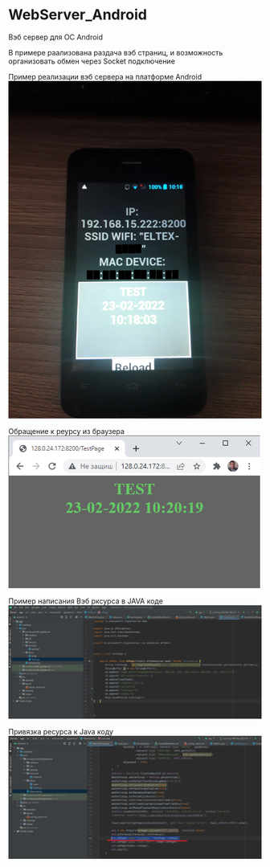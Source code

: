 # WebServer_Android
Вэб сервер для ОС Android

В примере раализована раздача вэб страниц, и возможность организовать обмен  через Socket подключение

Пример реализации вэб сервера  на платформе Android
<img src="https://github.com/MyasnikovIA/WebServer_Android/blob/main/img/20220223_101839.jpg?raw=true"/>

Обращение к реурсу из браузера<br/>
<img src="https://github.com/MyasnikovIA/WebServer_Android/blob/main/img/brow.png?raw=true"/>

Пример написания Вэб рксурса в JAVA коде
<img src="https://github.com/MyasnikovIA/WebServer_Android/blob/main/img/TestPage.png?raw=true"/>

Привязка ресурса к Java коду
<img src="https://github.com/MyasnikovIA/WebServer_Android/blob/main/img/TestPageColl.png?raw=true"/>



